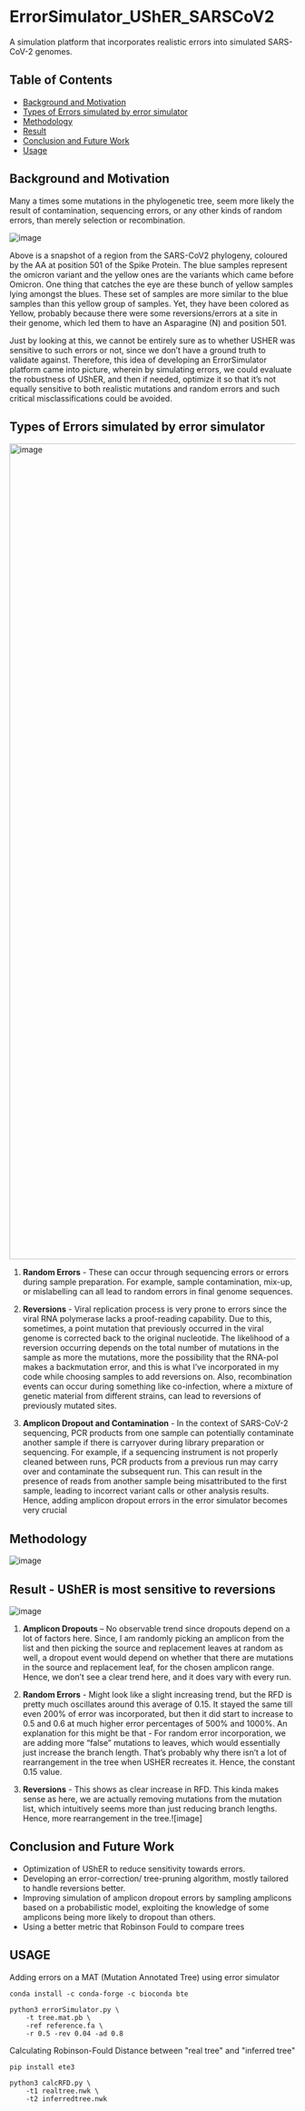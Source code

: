 # ErrorSimulator_UShER_SARSCoV2
A simulation platform that incorporates realistic errors into simulated SARS-CoV-2 genomes. 

## Table of Contents
* [Background and Motivation](https://github.com/shlokanegi/ErrorSimulator_UShER_SARSCoV2/blob/master/README.md#background-and-motivation)
* [Types of Errors simulated by error simulator](https://github.com/shlokanegi/ErrorSimulator_UShER_SARSCoV2/blob/master/README.md#types-of-errors-simulated-by-error-simulator)
* [Methodology](https://github.com/shlokanegi/ErrorSimulator_UShER_SARSCoV2/blob/master/README.md#methodology
)
* [Result](https://github.com/shlokanegi/ErrorSimulator_UShER_SARSCoV2/blob/master/README.md#result---usher-is-most-sensitive-to-reversions)
* [Conclusion and Future Work](https://github.com/shlokanegi/ErrorSimulator_UShER_SARSCoV2/blob/master/README.md#conclusion-and-future-work)
* [Usage](https://github.com/shlokanegi/ErrorSimulator_UShER_SARSCoV2/blob/master/README.md#usage)

## Background and Motivation
Many a times some mutations in the phylogenetic tree, seem more likely the result of contamination, sequencing errors, or any other kinds of random errors, than merely selection or recombination.

![image](https://user-images.githubusercontent.com/66521525/223062071-83cb2cef-833a-4265-939c-708aa97c01a0.png)

Above is a snapshot of a region from the SARS-CoV2 phylogeny, coloured by the AA at position 501 of the Spike Protein. 
The blue samples represent the omicron variant and the yellow ones are the variants which came before Omicron.
One thing that catches the eye are these bunch of yellow samples lying amongst the blues. 
These set of samples are more similar to the blue samples than this yellow group of samples. 
Yet, they have been colored as Yellow, probably because there were some reversions/errors at a site in their genome, which led them to have an Asparagine (N) and position 501. 

Just by looking at this, we cannot be entirely sure as to whether USHER was sensitive to such errors or not, since we don’t have a ground truth to validate against.
Therefore, this idea of developing an ErrorSimulator platform came into picture, wherein by simulating errors, we could evaluate the robustness of UShER, and then if needed, optimize it so that it’s not equally sensitive to both realistic mutations and random errors and such critical misclassifications could be avoided.

## Types of Errors simulated by error simulator
<img width="1437" alt="image" src="https://user-images.githubusercontent.com/66521525/223064389-2a8425d5-681f-41ca-8be7-fb082b304056.png">

1. **Random Errors** - These can occur through sequencing errors or errors during sample preparation. For example, sample contamination, mix-up, or mislabelling can all lead to random errors in final genome sequences. <br>

2. **Reversions** - Viral replication process is very prone to errors since the viral RNA polymerase lacks a proof-reading capability. Due to this, sometimes, a point mutation that previously occurred in the viral genome is corrected back to the original nucleotide. The likelihood of a reversion occurring depends on the total number of mutations in the sample as more the mutations, more the possibility that the RNA-pol makes a backmutation error, and this is what I’ve incorporated in my code while choosing samples to add reversions on. Also, recombination events can occur during something like co-infection, where a mixture of genetic material from different strains, can lead to reversions of previously mutated sites. 

3. **Amplicon Dropout and Contamination** - In the context of SARS-CoV-2 sequencing, PCR products from one sample can potentially contaminate another sample if there is carryover during library preparation or sequencing. For example, if a sequencing instrument is not properly cleaned between runs, PCR products from a previous run may carry over and contaminate the subsequent run. This can result in the presence of reads from another sample being misattributed to the first sample, leading to incorrect variant calls or other analysis results. Hence, adding amplicon dropout errors in the error simulator becomes very crucial

## Methodology
![image](https://user-images.githubusercontent.com/66521525/223066425-1f9a5efa-102b-4204-844d-b3f0919540ed.png)

## Result - UShER is most sensitive to reversions
![image](https://user-images.githubusercontent.com/66521525/223066594-2ae22410-1143-402b-9f6b-1f5d896e1ab9.png)

1. **Amplicon Dropouts** – No observable trend since dropouts depend on a lot of factors here. Since, I am randomly picking an amplicon from the list and then picking the source and replacement leaves at random as well, a dropout event would depend on whether that there are mutations in the source and replacement leaf, for the chosen amplicon range. Hence, we don’t see a clear trend here, and it does vary with every run.

2. **Random Errors** - Might look like a slight increasing trend, but the RFD is pretty much oscillates around this average of 0.15. It stayed the same till even 200% of error was incorporated, but then it did start to increase to 0.5 and 0.6 at much higher error percentages of 500% and 1000%.  An explanation for this might be that - For random error incorporation, we are adding more “false” mutations to leaves, which would essentially just increase the branch length. That’s probably why there isn’t a lot of rearrangement in the tree when USHER recreates it. Hence, the constant 0.15 value.

3. **Reversions** - This shows as clear increase in RFD. This kinda makes sense as here, we are actually removing mutations from the mutation list, which intuitively seems more than just reducing branch lengths. Hence, more rearrangement in the tree.![image]

## Conclusion and Future Work
* Optimization of UShER to reduce sensitivity towards errors.
* Developing an error-correction/ tree-pruning algorithm, mostly tailored to handle reversions better.
* Improving simulation of amplicon dropout errors by sampling amplicons based on a probabilistic model, exploiting the knowledge of some amplicons being more likely to dropout than others.
* Using a better metric that Robinson Fould to compare trees

## USAGE
Adding errors on a MAT (Mutation Annotated Tree) using error simulator
```
conda install -c conda-forge -c bioconda bte
```
```
python3 errorSimulator.py \
    -t tree.mat.pb \
    -ref reference.fa \
    -r 0.5 -rev 0.04 -ad 0.8
```

Calculating Robinson-Fould Distance between "real tree" and "inferred tree"
```
pip install ete3
```
```
python3 calcRFD.py \
    -t1 realtree.nwk \
    -t2 inferredtree.nwk
```
